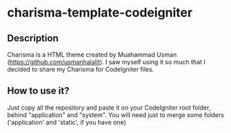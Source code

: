charisma-template-codeigniter
=====

Description
----

Charisma is a HTML theme created by Muahammad Usman (https://github.com/usmanhalalit). I saw myself using it so much that I decided to share my Charisma for CodeIgniter files.

How to use it?
----
Just copy all the repository and paste it on your CodeIgniter root folder, behind "application" and "system".
You will need just to merge some folders ('application' and 'static', if you have one)
  

